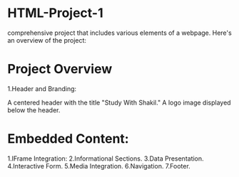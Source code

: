 # HTML-Project-1
comprehensive project that includes various elements of a webpage. Here's an overview of the project:
# Project Overview
1.Header and Branding:

   A centered header with the title "Study With Shakil."
   A logo image displayed below the header.

# Embedded Content:
1.IFrame Integration:
2.Informational Sections.
3.Data Presentation.
4.Interactive Form.
5.Media Integration.
6.Navigation.
7.Footer.


